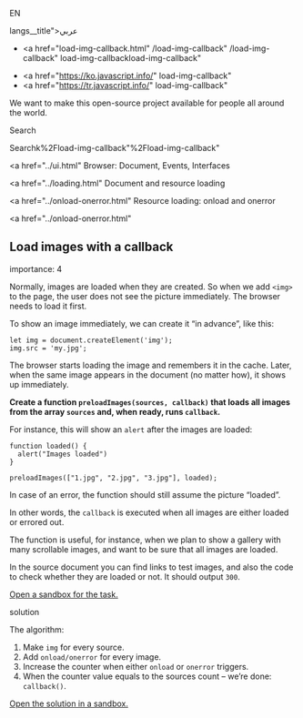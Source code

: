 EN

langs\_\_title">عربي</span></a>

-   <a href="load-img-callback.html"
    /load-img-callback"
    /load-img-callback"
    load-img-callbackload-img-callback"

<!-- -->

-   <a href="https://ko.javascript.info/"
    load-img-callback"
-   <a href="https://tr.javascript.info/"
    load-img-callback"

We want to make this open-source project available for people all around the world.

Search

Searchk%2Fload-img-callback"%2Fload-img-callback" </a>

<a href="../ui.html" Browser: Document, Events, Interfaces</span></a>

<a href="../loading.html" Document and resource loading</span></a>

<a href="../onload-onerror.html" Resource loading: onload and onerror</span></a>

<a href="../onload-onerror.html"

## Load images with a callback

<span class="task__importance" title="How important is the task, from 1 to 5">importance: 4</span>

Normally, images are loaded when they are created. So when we add `<img>` to the page, the user does not see the picture immediately. The browser needs to load it first.

To show an image immediately, we can create it “in advance”, like this:

    let img = document.createElement('img');
    img.src = 'my.jpg';

The browser starts loading the image and remembers it in the cache. Later, when the same image appears in the document (no matter how), it shows up immediately.

**Create a function `preloadImages(sources, callback)` that loads all images from the array `sources` and, when ready, runs `callback`.**

For instance, this will show an `alert` after the images are loaded:

    function loaded() {
      alert("Images loaded")
    }

    preloadImages(["1.jpg", "2.jpg", "3.jpg"], loaded);

In case of an error, the function should still assume the picture “loaded”.

In other words, the `callback` is executed when all images are either loaded or errored out.

The function is useful, for instance, when we plan to show a gallery with many scrollable images, and want to be sure that all images are loaded.

In the source document you can find links to test images, and also the code to check whether they are loaded or not. It should output `300`.

[Open a sandbox for the task.](https://plnkr.co/edit/dZ22M5URaGd0Dx0Q?p=preview)

solution

The algorithm:

1.  Make `img` for every source.
2.  Add `onload/onerror` for every image.
3.  Increase the counter when either `onload` or `onerror` triggers.
4.  When the counter value equals to the sources count – we’re done: `callback()`.

[Open the solution in a sandbox.](https://plnkr.co/edit/D31flNmxdXwV2g8G?p=preview)
